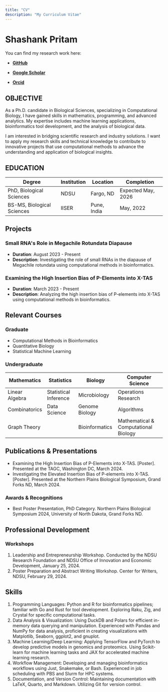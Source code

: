 ```yaml
---
title: "CV"
description: "My Curriculum Vitae"
---
```


# Shashank Pritam

You can find my research work here:

* [**GitHub**](https://www.github.com/shashankpritam)

* [**Google Scholar**](https://scholar.google.com/citations?user=E5oKLgkAAAAJ&hl=en)

* [**Orcid**](https://orcid.org/0009-0009-4228-7883)


## OBJECTIVE

As a Ph.D. candidate in Biological Sciences, specializing in Computational Biology, I have gained skills in mathematics, programming, and advanced analytics. My expertise includes machine learning applications, bioinformatics tool development, and the analysis of biological data.

I am interested in bridging scientific research and industry solutions. I want to apply my research skills and technical knowledge to contribute to innovative projects that use computational methods to advance the understanding and application of biological insights.

## EDUCATION

| **Degree**     | **Institution**       | **Location**   | **Completion**      |
|----------------|-----------------------|------------------|----------------------|
| PhD, Biological Sciences | NDSU                 | Fargo, ND         | Expected May, 2026    |
| BS-MS, Biological Sciences | IISER                | Pune, India       | May, 2022             |

## Projects
### Small RNA's Role in Megachile Rotundata Diapause
- **Duration**: August 2023 - Present
- **Description**: Investigating the role of small RNAs in the diapause of Megachile rotundata using computational methods in bioinformatics.

### Examining the High Insertion Bias of P-Elements into X-TAS
- **Duration**: March 2023 - Present
- **Description**: Analyzing the high insertion bias of P-elements into X-TAS using computational methods in bioinformatics.

## Relevant Courses
### Graduate
- Computational Methods in Bioinformatics
- Quantitative Biology
- Statistical Machine Learning

### Undergraduate
| Mathematics                 | Statistics                | Biology                    | Computer Science           |
|------------------------------|---------------------------|----------------------------|----------------------------|
| Linear Algebra               | Statistical Inference     | Microbiology               | Operations Research        |
| Combinatorics                | Data Science              | Genome Biology              | Algorithms                 |
| Graph Theory                 |                           | Bioinformatics             | Mathematical & Computational Biology |

## Publications & Presentations

- Examining the High Insertion Bias of P-Elements into X-TAS. [Poster]. Presented at the TAGC, Washington DC, March 2024.
- Investigating the Elevated Insertion Bias of P-elements into X-TAS. [Poster]. Presented at the Northern Plains Biological Symposium, Grand Forks ND, March 2024.

### Awards & Recognitions

- Best Poster Presentation, PhD Category. Northern Plains Biological Symposium 2024, University of North Dakota, Grand Forks ND.

## Professional Development
### Workshops
1. Leadership and Entrepreneurship Workshop. Conducted by the NDSU Research Foundation and NDSU Office of Innovation and Economic Development, January 25, 2024.
2. Poster Preparation and Abstract Writing Workshop. Center for Writers, NDSU, February 29, 2024.

## Skills
1. Programming Languages: Python and R for bioinformatics pipelines; familiar with Go and Rust for tool development. Exploring Raku, Zig, and Crystal for specific
computational tasks.
2. Data Analysis & Visualization: Using DuckDB and Polars for efficient in-memory data querying and manipulation. Experienced with Pandas and NumPy for data analysis,
proficient in creating visualizations with Matplotlib, Seaborn, ggplot2, and gnuplot.
3. Machine Learning/Deep Learning: Applying TensorFlow and PyTorch to develop predictive models in genomics and proteomics. Using Scikit-learn for machine learning tasks
and JAX for accelerated machine learning research.
4. Workflow Management: Developing and managing bioinformatics workflows using Just, Snakemake, or Bash. Experienced in job scheduling with PBS and Slurm for HPC systems.
5. Documentation, and Version Control: Maintaining documentation with LaTeX, Quarto, and Markdown. Utilizing Git for version control.
